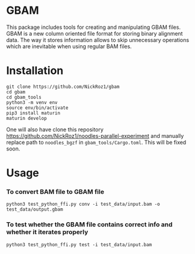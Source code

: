 # GBAM

This package includes tools for creating and manipulating GBAM files. GBAM is a new column oriented file format for storing binary alignment data. The way it stores information allows to skip unnecessary operations which are inevitable when using regular BAM files.

# Installation

```shell
git clone https://github.com/NickRoz1/gbam
cd gbam
cd gbam_tools
python3 -m venv env
source env/bin/activate
pip3 install maturin
maturin develop
```

One will also have clone this repository https://github.com/NickRoz1/noodles-parallel-experiment and manually replace path to `noodles_bgzf` in `gbam_tools/Cargo.toml`. This will be fixed soon.

# Usage

### To convert BAM file to GBAM file
```shell
python3 test_python_ffi.py conv -i test_data/input.bam -o test_data/output.gbam
```
### To test whether the GBAM file contains correct info and whether it iterates properly
```shell
python3 test_python_ffi.py test -i test_data/input.bam
```